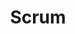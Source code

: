 ---
layout: slideshow
title: Scrum
slides: 


  - content: |

      # Scrum Roles
      _Responsibilities in an Agile team_


  - content: |

      ## Roles

      - **Product Owner**
        Determines _what_ to build
      - **Development Team**
        Determines _how_ to build it
      - **Scrum Master**
        Supports the _Agile Process_
      {:.horizontal-list}

    notes: |



  - content: |

      ## Product Owner
      Determines _what_ to build.

      They are an expert in the field in question,
      they own the product vision and the backlog.

    notes: |

      The Product Owner is _not_ the customer. They are a person who can interpret the customer's requirements and produce user stories for the Development Team to implement.

      They must thoroughly understand the Project Vision, as they own the Project Backlog and must make decisions about which user stories are the highest priority. The project's acceptance criteria must also be fully understood by the Product Owner, and taken into consideration when making prioritisation decisions.

      The Development Team may not fully understand the context of the software, so it is the Product Owner's responsibility to ensure the user stories are correctly implemented by the team.



  - content: |

      ## Development Team
      Determines _how_ to build the solution.

      These people turn user stories into working software.
      They are self-organising and own the technical decisions.

    notes: |

      The Development Team:  How to Build it
      Those who turn User Stories into working software
      Cross functional, Multi-disciplined 
      Self-Organising
      Collectively responsible for delivering the product
      Empowered to determine how to deliver
      Optimal size for a Scrum Team is 7 + / - 2




  - content: |

      ## Scrum Master
      Supports the _Agile Process_.

      This person is experienced with the Agile process,
      and coaches the team and customer to function smoothly.

    notes: |

      The Scrum Master is an enabler of Agile teams, as they coach everyone involved to understand their roles and how to follow the Agile process.

      They work to resolve issues which may hold up the team, such as disagreement about priorities or external factors which may upset the flow of work.

      They also protect the team from interference. A Scrum Master has the power and responsibility to prevent too much work from being pushed onto the team, or breaking the iterative cycle, which would defeat the purpose of Agile.

      They help tune and adjust team behaviour.
  


#  - content: |
#
#      ## Responsibilities
#
#      Who does what, and who definitely doesn't.



  - class: left-align
    style: |
      padding: 0 180px;
    content: |

      ## Conflicts of Interest

      **If a Dev Team member is also the Product Owner**
      ... what might happen?

      **If a Dev Team member is also the Scrum Master**
      ... what might happen?

      **If the Product Owner is also the Scrum Master**
      ... what might happen?

    notes: |

      There are always trade offs between the roles
      Each role has a different focus
      Yes if resources are tight a team member could act as the SM or PO but
      Be aware that there might be and probably will be a conflict of interest at some
      Point in the project that will need to be handled with care.
      Ideally each role is performed by a different person to avoid conflicts of interest.



  - content: |

      ## What we learned

      - **Product Owner**
        Determines _what_ to build, decides project priorities.
      - **Development Team**
        Determines _how_ to build it, produces software.
      - **Scrum Master**
        Supports the _Agile Process_, keeps the team functioning effectively.
      {:.horizontal-list}


    notes: |

      The Product Owner, Dev Team and Scrum Master are very distinct roles with very specific responsibilities.

      It's not uncommon for there to be some crossover of roles, especially in small teams. In these cases we need to be particularly aware of the conflicts of interest between the roles, and be sure to mitigate them where possible.
    


---